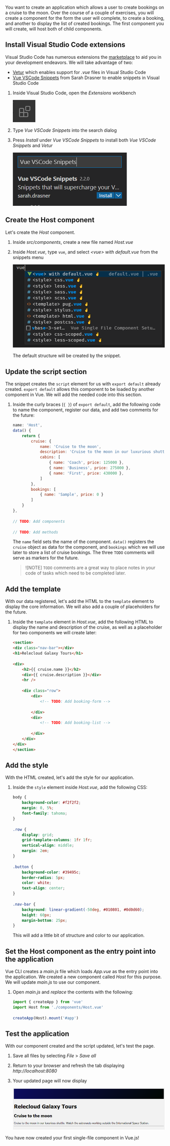 You want to create an application which allows a user to create bookings on a cruise to the moon. Over the course of a couple of exercises, you will create a component for the form the user will complete, to create a booking, and another to display the list of created bookings. The first component you will create, will host both of child components.

## Install Visual Studio Code extensions

Visual Studio Code has numerous extensions the [marketplace](https://marketplace.visualstudio.com/vscode) to aid you in your development endeavors. We will take advantage of two:

- [Vetur](https://marketplace.visualstudio.com/items?itemName=octref.vetur) which enables support for *.vue* files in Visual Studio Code
- [Vue VSCode Snippets](https://marketplace.visualstudio.com/items?itemName=sdras.vue-vscode-snippets) from Sarah Drasner to enable snippets in Visual Studio Code

1. Inside Visual Studio Code, open the *Extensions* workbench

    ![Screenshot of the extensions icon](./images/extensions.png)

1. Type *Vue VSCode Snippets* into the search dialog

1. Press *Install* under *Vue VSCode Snippets* to install both *Vue VSCode Snippets* and *Vetur*

    ![Screenshot of search results for Vue VSCode Snippets](./images/snippets.png)

## Create the Host component

Let's create the *Host* component.

1. Inside *src/components*, create a new file named *Host.vue*

1. Inside *Host.vue*, type `vue`, and select *\<vue\> with default.vue* from the snippets menu

    ![Screenshot of the snippets menu with \<vue\> with default.vue selected](./images/vue-create.png)

    The default structure will be created by the snippet.

## Update the script section

The snippet creates the `script` element for us with `export default` already created. `export default` allows this component to be loaded by another component in Vue. We will add the needed code into this section.

1. Inside the curly braces (`{ }`) of `export default`, add the following code to name the component, register our data, and add two comments for the future:

    ```javascript
    name: 'Host',
    data() {
        return {
            cruise: {
                name: 'Cruise to the moon',
                description: 'Cruise to the moon in our luxurious shuttle. Watch the astronauts working outside the International Space Station.',
                cabins: [
                    { name: 'Coach', price: 125000 },
                    { name: 'Business', price: 275000 },
                    { name: 'First', price: 430000 },
                ]
            },
            bookings: [
                { name: 'Sample', price: 0 }
            ]
        }
    },

    // TODO: Add components

    // TODO: Add methods

    ```

    The `name` field sets the name of the component. `data()` registers the `cruise` object as data for the component, and `bookings` which we will use later to store a list of cruise bookings. The three `TODO` comments will serve as markers for the future.

    > ![NOTE]
    > `TODO` comments are a great way to place notes in your code of tasks which need to be completed later.

## Add the template

With our data registered, let's add the HTML to the `template` element to display the core information. We will also add a couple of placeholders for the future.

1. Inside the `template` element in *Host.vue*, add the following HTML to display the name and description of the cruise, as well as a placeholder for two components we will create later:

    ```html
    <section>
    <div class="nav-bar"></div>
    <h1>Relecloud Galaxy Tours</h1>

    <div>
        <h2>{{ cruise.name }}</h2>
        <div>{{ cruise.description }}</div>
        <hr />

        <div class="row">
            <div>
                <!-- TODO: Add booking-form -->

            </div>
            <div>
                <!-- TODO: Add booking-list -->

            </div>
        </div>
    </div>
    </section>
    ```

## Add the style

With the HTML created, let's add the style for our application.

1. Inside the `style` element inside *Host.vue*, add the following CSS:

    ```css
    body {
        background-color: #f2f2f2;
        margin: 0, 5%;
        font-family: tahoma;
    }

    .row {
        display: grid;
        grid-template-columns: 1fr 1fr;
        vertical-align: middle;
        margin: 2em;
    }

    .button {
        background-color: #39495c;
        border-radius: 5px;
        color: white;
        text-align: center;
    }

    .nav-bar {
        background: linear-gradient(-50deg, #010801, #0d0d60);
        height: 60px;
        margin-bottom: 25px;
    }
    ```

    This will add a little bit of structure and color to our application.

## Set the Host component as the entry point into the application

Vue CLI creates a *main.js* file which loads *App.vue* as the entry point into the application. We created a new component called *Host* for this purpose. We will update *main.js* to use our component.

1. Open *main.js* and *replace* the contents with the following:

    ```javascript
    import { createApp } from 'vue'
    import Host from './components/Host.vue'

    createApp(Host).mount('#app')
    ```

## Test the application

With our component created and the script updated, let's test the page.

1. Save all files by selecting *File* > *Save all*
1. Return to your browser and refresh the tab displaying *http://localhost:8080*
1. Your updated page will now display

    ![Screenshot of Host component displaying the name and description of the cruise](./images/host-component.png)

You have now created your first single-file component in Vue.js!
